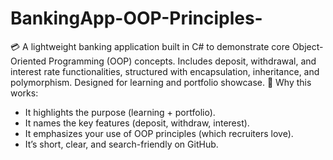 # BankingApp-OOP-Principles-
💳 A lightweight banking application built in C# to demonstrate core Object-Oriented Programming (OOP) concepts. Includes deposit, withdrawal, and interest rate functionalities, structured with encapsulation, inheritance, and polymorphism. Designed for learning and portfolio showcase.
🔹 Why this works:
- It highlights the purpose (learning + portfolio).
- It names the key features (deposit, withdraw, interest).
- It emphasizes your use of OOP principles (which recruiters love).
- It’s short, clear, and search-friendly on GitHub.
